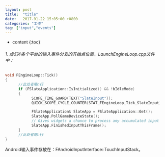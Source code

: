```yaml
---
layout: post
title:  "title"
date:   2017-01-22 15:05:00 +0800
categories: "工作"
tag: ["input","events"]
---
```



* content
{:toc}

###### 1. 虚幻4各个平台的输入事件分发的开始点位置，LaunchEngineLoop.cpp文件中：
```c++
void FEngineLoop::Tick()
{
      //此处省略n行
      if (FSlateApplication::IsInitialized() && !bIdleMode)
      {
            SCOPE_TIME_GUARD(TEXT("SlateInput"));
            QUICK_SCOPE_CYCLE_COUNTER(STAT_FEngineLoop_Tick_SlateInput);

            FSlateApplication& SlateApp = FSlateApplication::Get();
            SlateApp.PollGameDeviceState();
            // Gives widgets a chance to process any accumulated input
            SlateApp.FinishedInputThisFrame();
      }
      //此处省略n行
}
```

Android输入事件存放在：FAndroidInputInterface::TouchInputStack。
